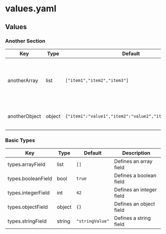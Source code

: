 # values.yaml

<!-- textlint-disable terminology -->
## Values

### Another Section

| Key | Type | Default | Description |
|-----|------|---------|-------------|
| anotherArray | list | `["item1","item2","item3"]` | This will show in another section with all elements listed |
| anotherObject | object | `{"item1":"value1","item2":"value2","item3":"value3"}` | This will show all objects as the value |

### Basic Types

| Key | Type | Default | Description |
|-----|------|---------|-------------|
| types.arrayField | list | `[]` | Defines an array field |
| types.booleanField | bool | `true` | Defines a boolean field |
| types.integerField | int | `42` | Defines an integer field |
| types.objectField | object | `{}` | Defines an object field |
| types.stringField | string | `"stringValue"` | Defines a string field |
<!-- textlint-enable terminology -->
